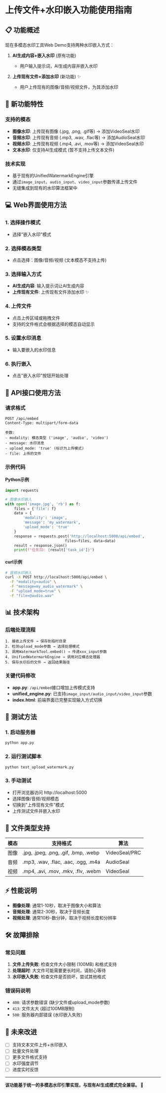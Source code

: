 # 上传文件+水印嵌入功能使用指南

## 📋 功能概述

现在多模态水印工具Web Demo支持两种水印嵌入方式：

1. **AI生成内容+嵌入水印** (原有功能)
   - 用户输入提示词，AI生成内容并嵌入水印
   
2. **上传现有文件+添加水印** (新功能) ✨
   - 用户上传现有的图像/音频/视频文件，为其添加水印

## 🚀 新功能特性

### 支持的模态
- **图像水印**: 上传现有图像 (.jpg, .png, .gif等) → 添加VideoSeal水印
- **音频水印**: 上传现有音频 (.mp3, .wav, .flac等) → 添加AudioSeal水印  
- **视频水印**: 上传现有视频 (.mp4, .avi, .mov等) → 添加VideoSeal水印
- **文本水印**: 仅支持AI生成模式 (暂不支持上传文本文件)

### 技术实现
- 基于现有的UnifiedWatermarkEngine引擎
- 通过`image_input`、`audio_input`、`video_input`参数传递上传文件
- 无缝集成到现有的水印算法框架中

## 💻 Web界面使用方法

### 1. 选择操作模式
- 选择"嵌入水印"模式

### 2. 选择模态类型
- 点击选择：图像/音频/视频 (文本模态不支持上传)

### 3. 选择输入方式
- **AI生成内容**: 输入提示词让AI生成内容
- **上传现有文件**: 上传现有文件添加水印 ✨

### 4. 上传文件
- 点击上传区域或拖拽文件
- 支持的文件格式会根据选择的模态自动显示

### 5. 设置水印消息
- 输入要嵌入的水印信息

### 6. 执行嵌入
- 点击"嵌入水印"按钮开始处理

## 🔧 API接口使用方法

### 请求格式
```http
POST /api/embed
Content-Type: multipart/form-data

参数:
- modality: 模态类型 ('image', 'audio', 'video')
- message: 水印消息
- upload_mode: 'true' (标识为上传模式)
- file: 上传的文件
```

### 示例代码

#### Python示例
```python
import requests

# 图像水印嵌入
with open('image.jpg', 'rb') as f:
    files = {'file': f}
    data = {
        'modality': 'image',
        'message': 'my_watermark',
        'upload_mode': 'true'
    }
    response = requests.post('http://localhost:5000/api/embed', 
                           files=files, data=data)
    result = response.json()
    print(f"任务ID: {result['task_id']}")
```

#### curl示例
```bash
# 音频水印嵌入
curl -X POST http://localhost:5000/api/embed \
  -F "modality=audio" \
  -F "message=my_audio_watermark" \
  -F "upload_mode=true" \
  -F "file=@audio.wav"
```

## 📊 技术架构

### 后端处理流程
```
1. 接收上传文件 → 保存到临时目录
2. 检测upload_mode参数 → 选择处理模式
3. 调用WatermarkTool.embed() → 传递xxx_input参数
4. UnifiedWatermarkEngine → 调用对应模态处理器
5. 保存水印后的文件 → 返回结果路径
```

### 关键代码修改
- **app.py**: `/api/embed`接口增加上传模式支持
- **unified_engine.py**: 已支持`image_input/audio_input/video_input`参数
- **index.html**: 前端界面已完整实现输入方式切换

## 🧪 测试方法

### 1. 启动服务器
```bash
python app.py
```

### 2. 运行测试脚本
```bash
python test_upload_watermark.py
```

### 3. 手动测试
- 打开浏览器访问 http://localhost:5000
- 选择图像/音频/视频模态
- 切换到"上传现有文件"模式
- 上传测试文件并嵌入水印

## 📁 文件类型支持

| 模态 | 支持格式 | 算法 |
|------|----------|------|
| 图像 | .jpg, .jpeg, .png, .gif, .bmp, .webp | VideoSeal/PRC |
| 音频 | .mp3, .wav, .flac, .aac, .ogg, .m4a | AudioSeal |
| 视频 | .mp4, .avi, .mov, .mkv, .flv, .webm | VideoSeal |

## ⚡ 性能说明

- **图像处理**: 通常1-10秒，取决于图像大小和算法
- **音频处理**: 通常2-30秒，取决于音频长度
- **视频处理**: 通常10秒-数分钟，取决于视频长度和分辨率

## 🛠️ 故障排除

### 常见问题
1. **文件上传失败**: 检查文件大小限制 (100MB) 和格式支持
2. **处理超时**: 大文件可能需要更长时间，请耐心等待
3. **水印嵌入失败**: 检查文件是否损坏，尝试其他格式

### 错误码说明
- `400`: 请求参数错误 (缺少文件或upload_mode参数)
- `413`: 文件太大 (超过100MB限制)
- `500`: 服务器内部错误 (水印嵌入失败)

## 🎯 未来改进

- [ ] 支持文本文件上传+水印嵌入
- [ ] 批量文件处理
- [ ] 更多文件格式支持
- [ ] 水印强度调节
- [ ] 进度实时反馈

---

**该功能基于统一的多模态水印引擎实现，与现有AI生成模式完全兼容。** 🎉